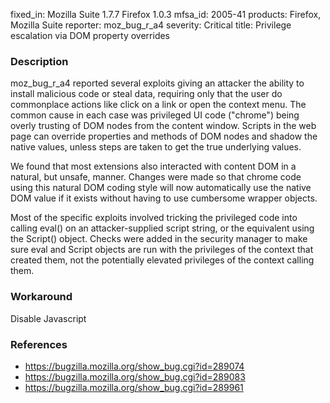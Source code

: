 fixed_in: Mozilla Suite 1.7.7
          Firefox 1.0.3
mfsa_id: 2005-41
products: Firefox, Mozilla Suite
reporter: moz_bug_r_a4
severity: Critical
title: Privilege escalation via DOM property overrides

<h3>Description</h3>

<p>moz_bug_r_a4 reported several exploits giving an attacker
the ability to install malicious code or steal data, requiring only
that the user do commonplace actions like click on a link or open
the context menu. The common cause in each case was privileged UI code
("chrome") being overly trusting of DOM nodes from the content window.
Scripts in the web page can override properties and methods of DOM
nodes and shadow the native values, unless steps are taken to get the
true underlying values.</p>

<p>We found that most extensions also interacted with content DOM in a
natural, but unsafe, manner.
Changes were made so that chrome code using this natural DOM coding style
will now automatically use the native DOM value if it exists without having
to use cumbersome wrapper objects.</p>

<p>Most of the specific exploits involved tricking the privileged code
into calling eval() on an attacker-supplied script string, or the equivalent
using the Script() object. Checks were added in the security manager
to make sure eval and Script objects are run with the privileges of the
context that created them, not the potentially elevated privileges of
the context calling them.</p>

<h3>Workaround</h3>

<p>Disable Javascript</p>

<h3>References</h3>

<ul>
<li><a href="https://bugzilla.mozilla.org/show_bug.cgi?id=289074">
https://bugzilla.mozilla.org/show_bug.cgi?id=289074</a></li>

<li><a href="https://bugzilla.mozilla.org/show_bug.cgi?id=289083">
https://bugzilla.mozilla.org/show_bug.cgi?id=289083</a></li>

<li><a href="https://bugzilla.mozilla.org/show_bug.cgi?id=289961">
https://bugzilla.mozilla.org/show_bug.cgi?id=289961</a></li>
</ul>



